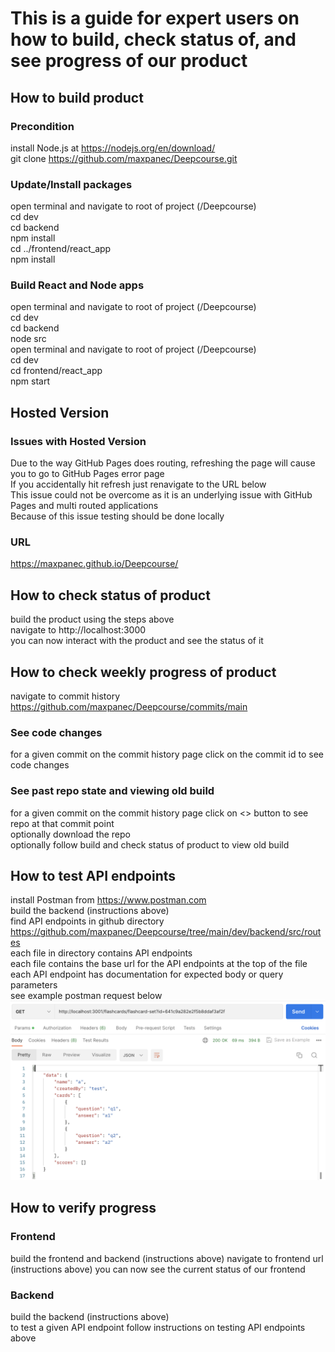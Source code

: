 # This is a guide for expert users on how to build, check status of, and see progress of our product

## How to build product

### Precondition
install Node.js at https://nodejs.org/en/download/  
git clone https://github.com/maxpanec/Deepcourse.git  

### Update/Install packages
open terminal and navigate to root of project (/Deepcourse)  
cd dev  
cd backend  
npm install  
cd ../frontend/react_app  
npm install  

### Build React and Node apps
open terminal and navigate to root of project (/Deepcourse)  
cd dev  
cd backend  
node src  
open terminal and navigate to root of project (/Deepcourse)  
cd dev  
cd frontend/react_app  
npm start  

## Hosted Version

### Issues with Hosted Version
Due to the way GitHub Pages does routing, refreshing the page will cause you to go to GitHub Pages error page  
If you accidentally hit refresh just renavigate to the URL below  
This issue could not be overcome as it is an underlying issue with GitHub Pages and multi routed applications  
Because of this issue testing should be done locally  

### URL
https://maxpanec.github.io/Deepcourse/  

## How to check status of product
build the product using the steps above  
navigate to http://localhost:3000  
you can now interact with the product and see the status of it  

## How to check weekly progress of product
navigate to commit history https://github.com/maxpanec/Deepcourse/commits/main  

### See code changes
for a given commit on the commit history page click on the commit id to see code changes  

### See past repo state and viewing old build
for a given commit on the commit history page click on <> button to see repo at that commit point  
optionally download the repo  
optionally follow build and check status of product to view old build  

## How to test API endpoints
install Postman from https://www.postman.com  
build the backend (instructions above)  
find API endpoints in github directory https://github.com/maxpanec/Deepcourse/tree/main/dev/backend/src/routes  
each file in directory contains API endpoints  
each file contains the base url for the API endpoints at the top of the file  
each API endpoint has documentation for expected body or query parameters  
see example postman request below  
![Cannot Display Example Image](./postman_example.png)

## How to verify progress

### Frontend
build the frontend and backend (instructions above)
navigate to frontend url (instructions above)
you can now see the current status of our frontend

### Backend
build the backend (instructions above)  
to test a given API endpoint follow instructions on testing API endpoints above  